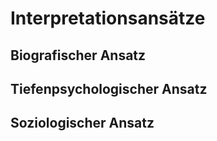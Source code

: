 # Interpretationsansätze

## Biografischer Ansatz

## Tiefenpsychologischer Ansatz

## Soziologischer Ansatz
